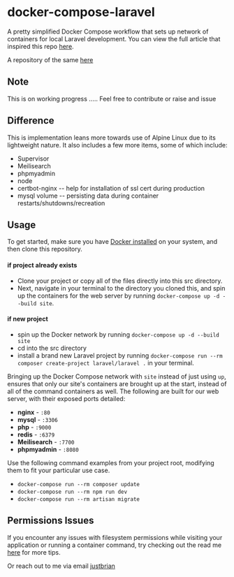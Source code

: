 # docker-compose-laravel

A pretty simplified Docker Compose workflow that sets up network of containers for local Laravel development. You can view the full article that inspired this repo [here](https://dev.to/aschmelyun/the-beauty-of-docker-for-local-laravel-development-13c0).

A repository of the same [here](https://github.com/aschmelyun/docker-compose-laravel)

## Note

This is on working progress ..... Feel free to contribute or raise and issue

## Difference

This is implementation leans more towards use of Alpine Linux due to its lightweight nature.
It also includes a few more items, some of which include:

- Supervisor
- Meilisearch
- phpmyadmin
- node
- certbot-nginx -- help for installation of ssl cert during production
- mysql volume -- persisting data during container restarts/shutdowns/recreation

## Usage

To get started, make sure you have [Docker installed](https://docs.docker.com/docker-for-mac/install/) on your system, and then clone this repository.

#### if project already exists

- Clone your project or copy all of the files directly into this src directory.
- Next, navigate in your terminal to the directory you cloned this, and spin up the containers for the web server by running `docker-compose up -d --build site`.

#### if new project

- spin up the Docker network by running `docker-compose up -d --build site`
- cd into the src directory
- install a brand new Laravel project by running `docker-compose run --rm composer create-project laravel/laravel .` in your terminal.

Bringing up the Docker Compose network with `site` instead of just using `up`, ensures that only our site's containers are brought up at the start, instead of all of the command containers as well. The following are built for our web server, with their exposed ports detailed:

- **nginx** - `:80`
- **mysql** - `:3306`
- **php** - `:9000`
- **redis** - `:6379`
- **Meilisearch** - `:7700`
- **phpmyadmin** - `:8080`

 Use the following command examples from your project root, modifying them to fit your particular use case.

- `docker-compose run --rm composer update`
- `docker-compose run --rm npm run dev`
- `docker-compose run --rm artisan migrate`

## Permissions Issues

If you encounter any issues with filesystem permissions while visiting your application or running a container command, try checking out the read me [here](https://github.com/aschmelyun/docker-compose-laravel) for more tips.

Or reach out to me via email [justbrian](mailto:gichukxb@gmail.com)
